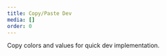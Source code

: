 ```yaml
---
title: Copy/Paste Dev
media: []
order: 0
---
```


Copy colors and values for quick dev implementation.